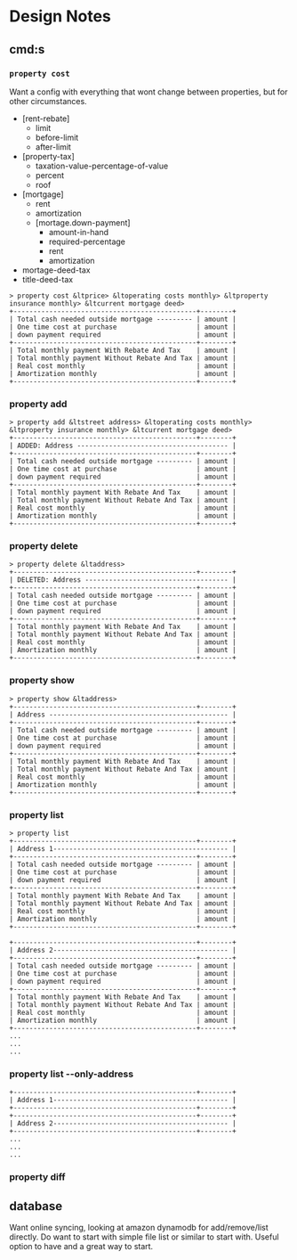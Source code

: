 # Design Notes

## cmd:s
### `property cost`
Want a config with everything that wont change between properties, but for other circumstances. 
- [rent-rebate]
	- limit
	- before-limit
	- after-limit
- [property-tax]
	- taxation-value-percentage-of-value
	- percent
	- roof
- [mortgage]
	- rent
	- amortization
	- [mortage.down-payment]
		- amount-in-hand
		- required-percentage
		- rent
		- amortization
- mortage-deed-tax
- title-deed-tax
```
> property cost &ltprice> &ltoperating costs monthly> &ltproperty insurance monthly> &ltcurrent mortgage deed>
+----------------------------------------------+--------+
| Total cash needed outside mortgage --------- | amount |
| One time cost at purchase                    | amount |
| down payment required                        | amount |
+----------------------------------------------+--------+
| Total monthly payment With Rebate And Tax    | amount |
| Total monthly payment Without Rebate And Tax | amount |
| Real cost monthly                            | amount |
| Amortization monthly                         | amount |
+----------------------------------------------+--------+
```
### property add
```
> property add &ltstreet address> &ltoperating costs monthly> &ltproperty insurance monthly> &ltcurrent mortgage deed>
+----------------------------------------------+--------+
| ADDED: Address -------------------------------------- |
+----------------------------------------------+--------+
| Total cash needed outside mortgage --------- | amount |
| One time cost at purchase                    | amount |
| down payment required                        | amount |
+----------------------------------------------+--------+
| Total monthly payment With Rebate And Tax    | amount |
| Total monthly payment Without Rebate And Tax | amount |
| Real cost monthly                            | amount |
| Amortization monthly                         | amount |
+----------------------------------------------+--------+

```
### property delete
```
> property delete &ltaddress>
+----------------------------------------------+--------+
| DELETED: Address ------------------------------------ |
+----------------------------------------------+--------+
| Total cash needed outside mortgage --------- | amount |
| One time cost at purchase                    | amount |
| down payment required                        | amount |
+----------------------------------------------+--------+
| Total monthly payment With Rebate And Tax    | amount |
| Total monthly payment Without Rebate And Tax | amount |
| Real cost monthly                            | amount |
| Amortization monthly                         | amount |
+----------------------------------------------+--------+

```
### property show
```
> property show &ltaddress>
+----------------------------------------------+--------+
| Address --------------------------------------------- |
+----------------------------------------------+--------+
| Total cash needed outside mortgage --------- | amount |
| One time cost at purchase                    | amount |
| down payment required                        | amount |
+----------------------------------------------+--------+
| Total monthly payment With Rebate And Tax    | amount |
| Total monthly payment Without Rebate And Tax | amount |
| Real cost monthly                            | amount |
| Amortization monthly                         | amount |
+----------------------------------------------+--------+

```
### property list
``` 
> property list 
+----------------------------------------------+--------+
| Address 1-------------------------------------------- |
+----------------------------------------------+--------+
| Total cash needed outside mortgage --------- | amount |
| One time cost at purchase                    | amount |
| down payment required                        | amount |
+----------------------------------------------+--------+
| Total monthly payment With Rebate And Tax    | amount |
| Total monthly payment Without Rebate And Tax | amount |
| Real cost monthly                            | amount |
| Amortization monthly                         | amount |
+----------------------------------------------+--------+

+----------------------------------------------+--------+
| Address 2-------------------------------------------- |
+----------------------------------------------+--------+
| Total cash needed outside mortgage --------- | amount |
| One time cost at purchase                    | amount |
| down payment required                        | amount |
+----------------------------------------------+--------+
| Total monthly payment With Rebate And Tax    | amount |
| Total monthly payment Without Rebate And Tax | amount |
| Real cost monthly                            | amount |
| Amortization monthly                         | amount |
+----------------------------------------------+--------+
...
...
...

```
### property list --only-address
```
+----------------------------------------------+--------+
| Address 1-------------------------------------------- |
+----------------------------------------------+--------+
+----------------------------------------------+--------+
| Address 2-------------------------------------------- |
+----------------------------------------------+--------+
...
...
...

```
### property diff <address> <address>

## database
Want online syncing, looking at amazon dynamodb for add/remove/list directly. Do want to start with simple file list or similar to start with. Useful option to have and a great way to start.
